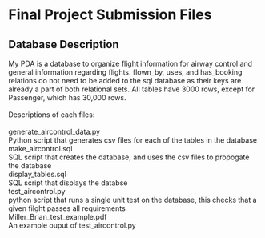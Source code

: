 # Final Project Submission Files

## Database Description
My PDA is a database to organize flight information for airway control and general information regarding flights. flown_by, uses, and has_booking relations do not need to be added to the sql database as their keys are already a part of both relational sets. All tables have 3000 rows, except for Passenger, which has 30,000 rows.
<br/><br/>
Descriptions of each files:<br/>
<br/>
generate_aircontrol_data.py<br/>
Python script that generates csv files for each of the tables in the database<br/>
make_aircontrol.sql<br/>
SQL script that creates the database, and uses the csv files to propogate the database<br/>
display_tables.sql<br/>
SQL script that displays the databse<br/>
test_aircontrol.py<br/>
python script that runs a single unit test on the database, this checks that a given filght passes all requirements<br/>
Miller_Brian_test_example.pdf<br/>
An example ouput of test_aircontrol.py<br/>
